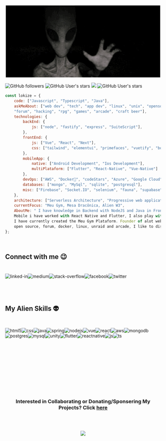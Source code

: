 <p align="center"> <img src="https://github.com/lokize/lokize/blob/main/lokize.gif"/> </p>   
    

![GitHub followers](https://img.shields.io/github/followers/lokize?style=social)  ![GitHub User's stars](https://img.shields.io/github/stars/lokize?style=social) ![](https://visitor-badge.glitch.me/badge?page_id=lokize.lokize)  ![GitHub User's stars](https://img.shields.io/website?color=purple&down_color=red&down_message=offline&label=Alien%20W3&up_color=purple&up_message=online&url=https%3A%2F%2Falienw3.web.app)<br>
    
```javascript
const lokize = {    
    code: ["Javascript", "Typescript", "Java"],
    askMeAbout: ["web dev", "tech", "app dev", "linux", "unix", "opensource", "virtualized system",
    "forum", "hacking", "rpg", "games", "arcade", "craft beer"],
    technologies: {
        backEnd: {
            js: ["node", "fastify", "express", "SuiteScript"],
        },
        frontEnd: {
            js: ["Vue", "React", "Next"],
            css: ["tailwind", "elementui", "primefaces", "vuetify", "bootstrap"]
        },
        mobileApp: {
            native: ["Android Development", "Ios Development"],
            multiPlataform: ["Flutter", "React-Native", "Vue-Native"]
        },
        devOps: ["AWS", "Docker🐳", "codeStars", "Azure", "Google Cloud", "Route53", "Nginx"],
        databases: ["mongo", "MySql", "sqlite", "postgresql"],
        misc: ["Firebase", "Socket.IO", "selenium", "fauna", "supabase"]
    },
    architecture: ["Serverless Architecture", "Progressive web applications", "Single page applications"],
    currentFocus: "Meu Gym, Mesa Dracônica, Alien W3",
    AboutMe: " I have knowledge in Backend with NodeJS and Java in Frontend with VueJS and ReactJS in
    Mobile i have worked with React Native and Flutter, I also play with Graphic Designer and Content Creator,
    I have currently created the Meu Gym Plataform. Founder of alot websites, lover of technology, code,
    open source, forum, docker, linux, unraid and arcade, I like to discover and learn new things..."
};
```
<br>

## Connect with me :wink: <br><br>
<a href="https://www.linkedin.com/in/marcos-paulo-faria-previato-72884b169/"><img align="left" alt="linked-in" src="https://img.shields.io/badge/linkedin-%230077B5.svg?&style=for-the-badge&logo=linkedin&logoColor=white" /></a>
<a href="http://www.medium.com/lokize"><img align="left" alt="medium" src="https://img.shields.io/badge/medium-%2312100E.svg?&style=for-the-badge&logo=medium&logoColor=white" /></a>
<a href="http://www.medium.com/lokize"><img align="left" alt="stack-overflow" src="https://img.shields.io/badge/stack%20overflow-FE7A16?logo=stack-overflow&logoColor=white&style=for-the-badge" /></a>
<a href="http://www.medium.com/lokize"><img align="left" alt="facebook" src="https://img.shields.io/badge/facebook-%231877F2.svg?&style=for-the-badge&logo=facebook&logoColor=white" /></a>
<a href="http://www.medium.com/lokize"><img align="left" alt="twitter" src="https://img.shields.io/badge/twitter-%231DA1F2.svg?&style=for-the-badge&logo=twitter&logoColor=white" /></a>

<br><br><br><br>

## My Alien Skills :alien: <br><br>

<img align="left" alt="html5" src="https://img.shields.io/badge/-E34F26?style=for-the-badge&logo=html5&logoColor=white" />
<img align="left" alt="css" src="https://img.shields.io/badge/-239120?&style=for-the-badge&logo=css3&logoColor=white" />
<img align="left" alt="java" src="https://img.shields.io/badge/-ED8B00?style=for-the-badge&logo=java&logoColor=white" />
<img align="left" alt="spring" src="https://img.shields.io/badge/%20-%236DB33F.svg?&style=for-the-badge&logo=spring&logoColor=white" />
<img align="left" alt="nodejs" src="https://img.shields.io/badge/node.js%20-%2343853D.svg?&style=for-the-badge&logo=node.js&logoColor=white" />
<img align="left" alt="vue" src="https://img.shields.io/badge/Vue.js-35495E?style=for-the-badge&logo=vue.js&logoColor=4FC08D" />
<img align="left" alt="react" src="https://img.shields.io/badge/react%20-%2320232a.svg?&style=for-the-badge&logo=react&logoColor=%2361DAFB" />
<img align="left" alt="aws" src="https://img.shields.io/badge/Amazon%20AWS-%23232F3E?logo=amazon-aws&logoColor=white&style=for-the-badge" />
<img align="left" alt="mongodb" src="https://img.shields.io/badge/MongoDB-4EA94B?style=for-the-badge&logo=mongodb&logoColor=white" />
<img align="left" alt="postgres" src="https://img.shields.io/badge/postgres-%23316192.svg?&style=for-the-badge&logo=postgresql&logoColor=white" />
<img align="left" alt="mysql" src="https://img.shields.io/badge/MySQL-E34F26?style=for-the-badge&logo=mysql&logoColor=white" />
<img align="left" alt="unity" src="https://img.shields.io/badge/Unity-100000?style=for-the-badge&logo=unity&logoColor=white" />
<img align="left" alt="flutter" src="https://img.shields.io/badge/Flutter-02569B?style=for-the-badge&logo=flutter&logoColor=white" />
<img align="left" alt="reactnative" src="https://img.shields.io/badge/React_Native-20232A?style=for-the-badge&logo=react&logoColor=61DAFB" />
<img align="left" alt="js" src="https://img.shields.io/badge/JavaScript-F7DF1E?style=for-the-badge&logo=javascript&logoColor=black" />
<img align="left" alt="ts" src="https://img.shields.io/badge/TypeScript-007ACC?style=for-the-badge&logo=typescript&logoColor=white" />

<br>
<br>
<br>
<br><br><br><br><br><br><br><br><br>

<h3 align="center"> Interested in Collaborating or Donating/Sponsering My Projects? Click <a href="https://lokize.com/projects">here</a> </h3><br/><br>

<p align="center"> <img src="https://github-readme-stats.vercel.app/api?username=lokize&show_icons=true&theme=synthwave"/> </p>
